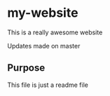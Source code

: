 # my-website
This is a really awesome website

Updates made on master

## Purpose
This file is just a readme file
